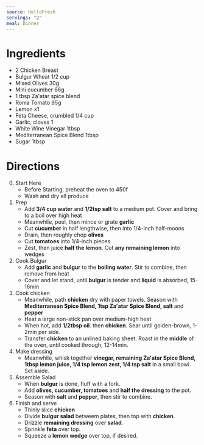 ```yaml
---
source: HelloFresh
servings: "2"
meal: Dinner
---
```

# Ingredients
- 2 Chicken Breast
- Bulgur Wheat 1/2 cup
- Mixed Olives 30g
- Mini cucumber 66g
- 1 tbsp Za'atar spice blend
- Roma Tomato 95g
- Lemon x1
- Feta Cheese, crumbled 1/4 cup
- Garlic, cloves 1
- White Wine Vinegar 1tbsp
- Mediterranean Spice Blend 1tbsp
- Sugar 1tbsp
# Directions
0. Start Here
	- Before Starting, preheat the oven to 450f
	- Wash and dry all produce
1. Prep
	- Add **3/4 cup water** and **1/2tsp salt** to a medium pot. Cover and bring to a boil over high heat
	- Meanwhile, peel, then mince or grate **garlic**
	- Cut **cucumber** in half lengthwise, then into 1/4-inch half-moons
	- Drain, then roughly chop **olives**
	- Cut **tomatoes** into 1/4-inch pieces
	- Zest, then juice **half the lemon**. Cut **any remaining lemon** into wedges
2. Cook Bulgur
	- Add **garlic** and **bulgur** to the **boiling water**. Stir to combine, then remove from heat
	- Cover and let stand, until **bulgur** is tender and **liquid** is absorbed, 15-16min
3. Cook chicken
	- Meanwhile, path **chicken** dry with paper towels. Season with **Mediterranean Spice Blend, 1tsp Za'atar Spice Blend, salt** and **pepper**
	- Heat a large non-stick pan over medium-high heat
	- When hot, add **1/2tbsp oil**. then **chicken**. Sear until golden-brown, 1-2min per side.
	- Transfer **chicken** to an unlined baking sheet. Roast in the **middle** of the oven, until cooked through, 12-14min.
4. Make dressing
	- Meanwhile, whisk together **vinegar, remaining Za'atar Spice Blend, 1tbsp lemon juice, 1/4 tsp lemon zest, 1/4 tsp salt** in a small bowl. Set aside.
5. Assemble Salad
	- When **bulgur** is done, fluff with a fork. 
	- Add **olives, cucumber, tomatoes** and **half the dressing** to the pot.
	- Season with **salt** and **pepper**, then stir to combine.
6. Finish and serve
	- Thinly slice **chicken**
	- Divide **bulgur salad** betweem plates, then top with **chicken**.
	- Drizzle **remaining dressing** over **salad**.
	- Sprinkle **feta** over top.
	- Squeeze a **lemon wedge** over top, if desired.